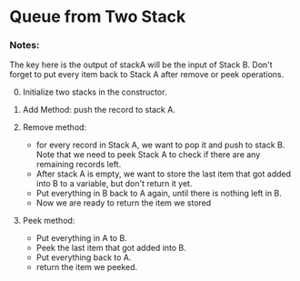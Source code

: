 # Queue from Two Stack
### Notes:
The key here is the output of stackA will be the input of Stack B.
Don't forget to put every item back to Stack A after remove or peek operations.

0. Initialize two stacks in the constructor.
1. Add Method: push the record to stack A.

2. Remove method: 
    - for every record in Stack A, we want to pop it and push to stack B. Note that we need to peek Stack A to check if there are any remaining records left.
    - After stack A is empty, we want to store the last item that got added into B to a variable, but don't return it yet.
    - Put everything in B back to A again, until there is nothing left in B.
    - Now we are ready to return the item we stored

3. Peek method:
    - Put everything in A to B.
    - Peek the last item that got added into B.
    - Put everything back to A.
    - return the item we peeked.

